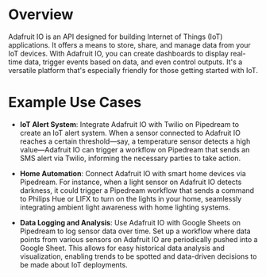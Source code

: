 # Overview

Adafruit IO is an API designed for building Internet of Things (IoT) applications. It offers a means to store, share, and manage data from your IoT devices. With Adafruit IO, you can create dashboards to display real-time data, trigger events based on data, and even control outputs. It's a versatile platform that's especially friendly for those getting started with IoT.

# Example Use Cases

- **IoT Alert System**: Integrate Adafruit IO with Twilio on Pipedream to create an IoT alert system. When a sensor connected to Adafruit IO reaches a certain threshold—say, a temperature sensor detects a high value—Adafruit IO can trigger a workflow on Pipedream that sends an SMS alert via Twilio, informing the necessary parties to take action.

- **Home Automation**: Connect Adafruit IO with smart home devices via Pipedream. For instance, when a light sensor on Adafruit IO detects darkness, it could trigger a Pipedream workflow that sends a command to Philips Hue or LIFX to turn on the lights in your home, seamlessly integrating ambient light awareness with home lighting systems.

- **Data Logging and Analysis**: Use Adafruit IO with Google Sheets on Pipedream to log sensor data over time. Set up a workflow where data points from various sensors on Adafruit IO are periodically pushed into a Google Sheet. This allows for easy historical data analysis and visualization, enabling trends to be spotted and data-driven decisions to be made about IoT deployments.
